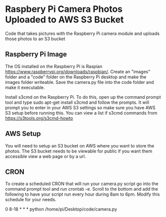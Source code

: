 # Raspbery Pi Camera Photos Uploaded to AWS S3 Bucket 
Code that takes pictures with the Raspberry Pi camera module and uploads those photos to an S3 bucket

## Raspberry Pi Image

The OS installed on the Raspberry Pi is Raspian https://www.raspberrypi.org/downloads/raspbian/. Create an "images" folder and a "code" folder on the Raspberry Pi desktop and make the images folder writeable. Save the camera.py file into the code folder and make it executable.

Install s3cmd on the Raspberry Pi. To do this, open up the command prompt tool and type sudo apt-get install s3cmd and follow the prompts. It will prompt you to enter in your AWS S3 settings so make sure you have AWS S3 setup before running this. You can view a list if s3cmd commands from https://s3tools.org/s3cmd-howto

## AWS Setup

You will need to setup an S3 bucket on AWS where you want to store the photos. The S3 bucket needs to be viewable for public if you want them accessible view a web page or by a url.

## CRON

To create a scheduled CRON that will run your camera.py script go into the command prompt tool and run crontab -e. Scroll to the bottom and add the following to have your script run every hour during 8am to 6pm. Modify this schedule for your needs.

0 8-18 * * * python /home/pi/Desktop/code/camera.py
